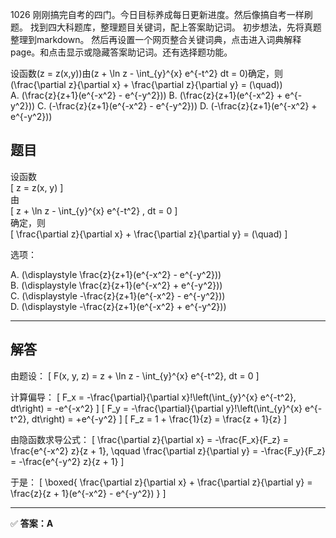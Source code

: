1026
刚刚搞完自考的四门。今日目标养成每日更新进度。然后像搞自考一样刷题。
找到四大科题库，整理题目关键词，配上答案助记词。
初步想法，先将真题整理到markdown。
然后再设置一个网页整合关键词典，点击进入词典解释page。和点击显示或隐藏答案助记词。还有选择题功能。

设函数\(z = z(x,y)\)由\(z + \ln z - \int_{y}^{x} e^{-t^2} dt = 0\)确定，则\(\frac{\partial z}{\partial x} + \frac{\partial z}{\partial y} = (\quad)\)  
A. \(\frac{z}{z+1}(e^{-x^2} - e^{-y^2})\)
B. \(\frac{z}{z+1}(e^{-x^2} + e^{-y^2})\)
C. \(-\frac{z}{z+1}(e^{-x^2} - e^{-y^2})\)
D. \(-\frac{z}{z+1}(e^{-x^2} + e^{-y^2})\)



## 题目

设函数  
\[
z = z(x, y)
\]  
由  
\[
z + \ln z - \int_{y}^{x} e^{-t^2} \, dt = 0
\]  
确定，则  
\[
\frac{\partial z}{\partial x} + \frac{\partial z}{\partial y} = (\quad)
\]

选项：

A. \(\displaystyle \frac{z}{z+1}(e^{-x^2} - e^{-y^2})\)  
B. \(\displaystyle \frac{z}{z+1}(e^{-x^2} + e^{-y^2})\)  
C. \(\displaystyle -\frac{z}{z+1}(e^{-x^2} - e^{-y^2})\)  
D. \(\displaystyle -\frac{z}{z+1}(e^{-x^2} + e^{-y^2})\)

---

## 解答

由题设：
\[
F(x, y, z) = z + \ln z - \int_{y}^{x} e^{-t^2}\, dt = 0
\]

计算偏导：
\[
F_x = -\frac{\partial}{\partial x}\!\left(\int_{y}^{x} e^{-t^2}\, dt\right) = -e^{-x^2}
\]
\[
F_y = -\frac{\partial}{\partial y}\!\left(\int_{y}^{x} e^{-t^2}\, dt\right) = +e^{-y^2}
\]
\[
F_z = 1 + \frac{1}{z} = \frac{z + 1}{z}
\]

由隐函数求导公式：
\[
\frac{\partial z}{\partial x} = -\frac{F_x}{F_z} = \frac{e^{-x^2} z}{z + 1}, \qquad
\frac{\partial z}{\partial y} = -\frac{F_y}{F_z} = -\frac{e^{-y^2} z}{z + 1}
\]

于是：
\[
\boxed{
\frac{\partial z}{\partial x} + \frac{\partial z}{\partial y}
= \frac{z}{z + 1}(e^{-x^2} - e^{-y^2})
}
\]

---

✅ **答案：A**
